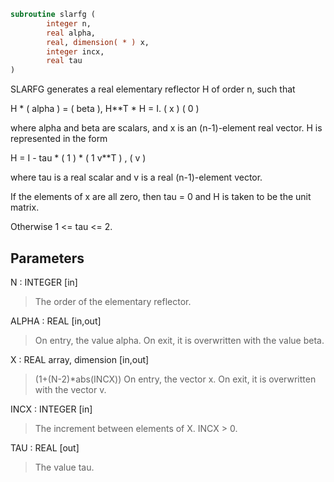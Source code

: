 ```fortran
subroutine slarfg (
        integer n,
        real alpha,
        real, dimension( * ) x,
        integer incx,
        real tau
)
```

SLARFG generates a real elementary reflector H of order n, such
that

H \* ( alpha ) = ( beta ),   H\*\*T \* H = I.
(   x   )   (   0  )

where alpha and beta are scalars, and x is an (n-1)-element real
vector. H is represented in the form

H = I - tau \* ( 1 ) \* ( 1 v\*\*T ) ,
( v )

where tau is a real scalar and v is a real (n-1)-element
vector.

If the elements of x are all zero, then tau = 0 and H is taken to be
the unit matrix.

Otherwise  1 <= tau <= 2.

## Parameters
N : INTEGER [in]
> The order of the elementary reflector.

ALPHA : REAL [in,out]
> On entry, the value alpha.
> On exit, it is overwritten with the value beta.

X : REAL array, dimension [in,out]
> (1+(N-2)\*abs(INCX))
> On entry, the vector x.
> On exit, it is overwritten with the vector v.

INCX : INTEGER [in]
> The increment between elements of X. INCX > 0.

TAU : REAL [out]
> The value tau.
